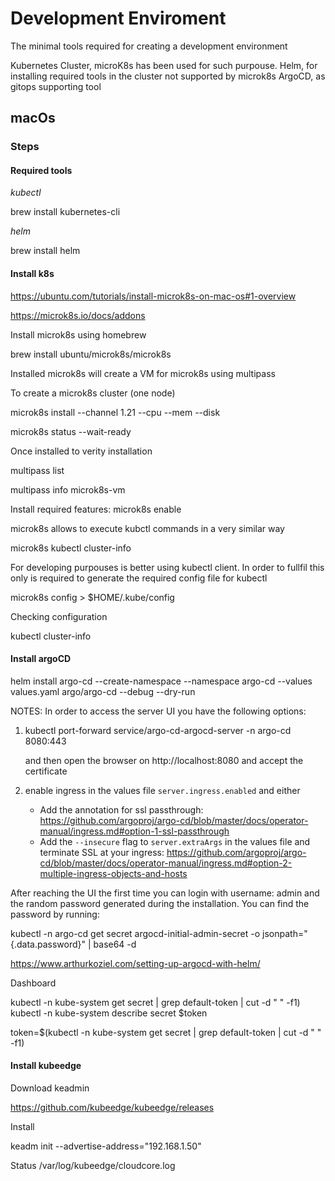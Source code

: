# Development Enviroment

The minimal tools required for creating a development environment

Kubernetes Cluster, microK8s has been used for such purpouse.
Helm, for installing required tools in the cluster not supported by microk8s
ArgoCD, as gitops supporting tool

## macOs

### Steps

#### Required tools

*kubectl*

brew install kubernetes-cli

*helm*

brew install helm


#### Install k8s

https://ubuntu.com/tutorials/install-microk8s-on-mac-os#1-overview

https://microk8s.io/docs/addons

Install microk8s using homebrew

brew install ubuntu/microk8s/microk8s

Installed microk8s will create a VM for microk8s using multipass

To create a microk8s cluster (one node)

microk8s install --channel 1.21 --cpu  --mem --disk

microk8s status --wait-ready

Once installed to verity installation

multipass list

multipass info microk8s-vm

Install required features:
microk8s enable 

microk8s allows to execute kubctl commands in a very similar way

microk8s kubectl cluster-info

For developing purpouses is better using kubectl client. In order to fullfil this only is required to generate the required config file for kubectl

microk8s config > $HOME/.kube/config

Checking configuration

kubectl cluster-info


#### Install argoCD

helm install argo-cd --create-namespace --namespace argo-cd --values values.yaml argo/argo-cd --debug --dry-run


NOTES:
In order to access the server UI you have the following options:

1. kubectl port-forward service/argo-cd-argocd-server -n argo-cd 8080:443

    and then open the browser on http://localhost:8080 and accept the certificate

2. enable ingress in the values file `server.ingress.enabled` and either
      - Add the annotation for ssl passthrough: https://github.com/argoproj/argo-cd/blob/master/docs/operator-manual/ingress.md#option-1-ssl-passthrough
      - Add the `--insecure` flag to `server.extraArgs` in the values file and terminate SSL at your ingress: https://github.com/argoproj/argo-cd/blob/master/docs/operator-manual/ingress.md#option-2-multiple-ingress-objects-and-hosts


After reaching the UI the first time you can login with username: admin and the random password generated during the installation. You can find the password by running:

kubectl -n argo-cd get secret argocd-initial-admin-secret -o jsonpath="{.data.password}" | base64 -d

https://www.arthurkoziel.com/setting-up-argocd-with-helm/

Dashboard

kubectl -n kube-system get secret | grep default-token | cut -d " " -f1)
kubectl -n kube-system describe secret $token

token=$(kubectl -n kube-system get secret | grep default-token | cut -d " " -f1)

#### Install kubeedge

Download keadmin 

https://github.com/kubeedge/kubeedge/releases

Install


keadm init --advertise-address="192.168.1.50"

Status /var/log/kubeedge/cloudcore.log